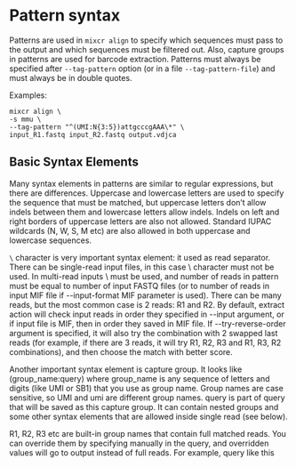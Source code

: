 # Pattern syntax

Patterns are used in ```mixcr align``` to specify which sequences must pass to the
output and which sequences must be filtered out. Also, capture groups in patterns
are used for barcode extraction. Patterns must always be specified after 
```--tag-pattern``` option (or in a file ```--tag-pattern-file```) and must always
 be in double quotes.

Examples:
```
mixcr align \
-s mmu \
--tag-pattern "^(UMI:N{3:5})attgcccgAAA\*" \
input_R1.fastq input_R2.fastq output.vdjca
```
## Basic Syntax Elements

Many syntax elements in patterns are similar to regular expressions, but there 
are differences. Uppercase and lowercase letters are used to specify the sequence 
that must be matched, but uppercase letters don’t allow indels between them and 
lowercase letters allow indels. Indels on left and right borders of uppercase 
letters are also not allowed. Standard IUPAC wildcards (N, W, S, M etc) are
also allowed in both uppercase and lowercase sequences.

`\` character is very important syntax element: it used as read separator. There can be single-read input files, in this case \ character must not be used. In multi-read inputs \ must be used, and number of reads in pattern must be equal to number of input FASTQ files (or to number of reads in input MIF file if --input-format MIF parameter is used). There can be many reads, but the most common case is 2 reads: R1 and R2. By default, extract action will check input reads in order they specified in --input argument, or if input file is MIF, then in order they saved in MIF file. If --try-reverse-order argument is specified, it will also try the combination with 2 swapped last reads (for example, if there are 3 reads, it will try R1, R2, R3 and R1, R3, R2 combinations), and then choose the match with better score.

Another important syntax element is capture group. It looks like (group_name:query) where group_name is any sequence of letters and digits (like UMI or SB1) that you use as group name. Group names are case sensitive, so UMI and umi are different group names. query is part of query that will be saved as this capture group. It can contain nested groups and some other syntax elements that are allowed inside single read (see below).

R1, R2, R3 etc are built-in group names that contain full matched reads. You can override them by specifying manually in the query, and overridden values will go to output instead of full reads. For example, query like this